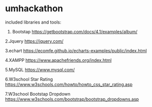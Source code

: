 # umhackathon

included libraries and tools:
1. Bootstap
https://getbootstrap.com/docs/4.1/examples/album/

2.Jquery
https://jquery.com/

3.echart
https://ecomfe.github.io/echarts-examples/public/index.html

4.XAMPP
https://www.apachefriends.org/index.html

5.MySQL
https://www.mysql.com/

6.W3school Star Rating
https://www.w3schools.com/howto/howto_css_star_rating.asp

7.W3school Bootstap Dropdown
https://www.w3schools.com/bootstrap/bootstrap_dropdowns.asp
